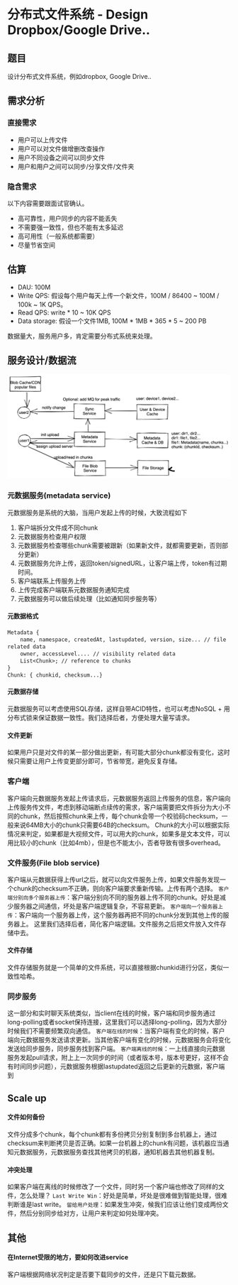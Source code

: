 # 分布式文件系统 - Design Dropbox/Google Drive..

## 题目
设计分布式文件系统，例如dropbox, Google Drive..

## 需求分析 
### 直接需求
* 用户可以上传文件
* 用户可以对文件做增删改查操作
* 用户不同设备之间可以同步文件
* 用户和用户之间可以同步/分享文件/文件夹

### 隐含需求
以下内容需要跟面试官确认。
* 高可靠性，用户同步的内容不能丢失
* 不需要强一致性，但也不能有太多延迟
* 高可用性（一般系统都需要）
* 尽量节省空间

## 估算 
* DAU: 100M
* Write QPS: 假设每个用户每天上传一个新文件，100M / 86400 ~ 100M / 100k ~ 1K QPS。
* Read QPS: write * 10 ~ 10K QPS <br>
* Data storage: 假设一个文件1MB, 100M * 1MB * 365 * 5 ~ 200 PB

数据量大，服务用户多，肯定需要分布式系统来处理。

## 服务设计/数据流

![](../assets/dfs.png)

### 元数据服务(metadata service)
元数据服务是系统的大脑，当用户发起上传的时候，大致流程如下
1. 客户端拆分文件成不同chunk
2. 元数据服务检查用户权限
3. 元数据服务检查哪些chunk需要被跟新（如果新文件，就都需要更新，否则部分更新）
4. 元数据服务允许上传，返回token/signedURL，让客户端上传，token有过期时间。
5. 客户端联系上传服务上传
6. 上传完成客户端联系元数据服务通知完成
7. 元数据服务可以做后续处理（比如通知同步服务等）

#### 元数据格式
```
Metadata {
    name, namespace, createdAt, lastupdated, version, size... // file related data
    owner, accessLevel.... // visibility related data
    List<Chunk>; // reference to chunks
}
Chunk: { chunkid, checksum...}
```
#### 元数据存储
元数据服务可以考虑使用SQL存储，这样自带ACID特性，也可以考虑NoSQL + 用分布式锁来保证数据一致性。我们选择后者，方便处理大量写请求。

#### 文件更新
如果用户只是对文件的某一部分做出更新，有可能大部分chunk都没有变化，这时候只需要让用户上传变更部分即可，节省带宽，避免反复存储。

### 客户端
客户端向元数据服务发起上传请求后，元数据服务返回上传服务的信息，客户端向上传服务传文件，考虑到移动端断点续传的需求，客户端需要把文件拆分为大小不同的chunk，然后按照chunk来上传，每个chunk会带一个校验码checksum，一般来说64MB大小的chunk只需要64B的checksum。 Chunk的大小可以根据实际情况来判定，如果都是大视频文件，可以用大的chunk，如果多是文本文件，可以用比较小的chunk（比如4mb），但是也不能太小，否者导致有很多overhead。


### 文件服务(File blob service)
客户端从元数据获得上传url之后，就可以向文件服务上传，如果文件服务发现一个chunk的checksum不正确，则向客户端要求重新传输。上传有两个选择。
`客户端分别向多个服务器上传`：客户端分别向不同的服务器上传不同的chunk。好处是减少服务器之间通信，坏处是客户端逻辑复杂，不容易更新。
`客户端向一个服务器上传`：客户端向一个服务器上传，这个服务器再把不同的chunk分发到其他上传的服务器上。
这里我们选择后者，简化客户端逻辑。文件服务之后把文件放入文件存储中去。
#### 文件存储
文件存储服务就是一个简单的文件系统，可以直接根据chunkid进行分区，类似一致性哈希。

### 同步服务
这一部分和实时聊天系统类似，当client在线的时候，客户端和同步服务通过long-polling或者socket保持连接，这里我们可以选择long-polling，因为大部分时候我们不需要频繁双向通信。
`客户端在线的时候`：当客户端有变化的时候，客户端向元数据服务发送请求更新。当其他客户端有变化的时候，元数据服务会将变化发送给同步服务，同步服务找到客户端。
`客户端离线的时候`：一上线直接向元数据服务发起pull请求，附上上一次同步的时间（或者版本号，版本号更好，这样不会有时间同步问题），元数据服务根据lastupdated返回之后更新的元数据，客户端到

## Scale up
#### 文件如何备份
文件分成多个chunk，每个chunk都有多份拷贝分别复制到多台机器上，通过checksum来判断拷贝是否正确。如果一台机器上的chunk有问题，该机器应当通知元数据服务，元数据服务查找其他拷贝的机器，通知机器去其他机器复制。

#### 冲突处理
如果客户端在离线的时候修改了一个文件，同时另一个客户端也修改了同样的文件，怎么处理？
`Last Write Win`：好处是简单，坏处是很难做到智能处理，很难判断谁是last write。
`留给用户处理`：如果发生冲突，候我们应该让他们变成两份文件，然后分别同步给对方，让用户来判定如何处理冲突。



## 其他
#### 在Internet受限的地方，要如何改进service
客户端根据网络状况判定是否要下载同步的文件，还是只下载元数据。


